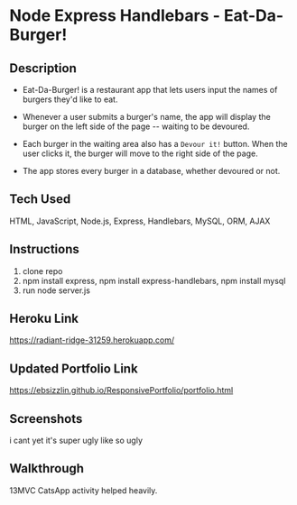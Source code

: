 # Node Express Handlebars - Eat-Da-Burger!

## Description

- Eat-Da-Burger! is a restaurant app that lets users input the names of burgers they'd like to eat.

- Whenever a user submits a burger's name, the app will display the burger on the left side of the page -- waiting to be devoured.

- Each burger in the waiting area also has a `Devour it!` button. When the user clicks it, the burger will move to the right side of the page.

- The app stores every burger in a database, whether devoured or not.

## Tech Used

HTML, JavaScript, Node.js, Express, Handlebars, MySQL, ORM, AJAX

## Instructions

1. clone repo
2. npm install express, npm install express-handlebars, npm install mysql
3. run node server.js

## Heroku Link

https://radiant-ridge-31259.herokuapp.com/

## Updated Portfolio Link

https://ebsizzlin.github.io/ResponsivePortfolio/portfolio.html

## Screenshots

i cant yet it's super ugly like so ugly

## Walkthrough

13MVC CatsApp activity helped heavily.
